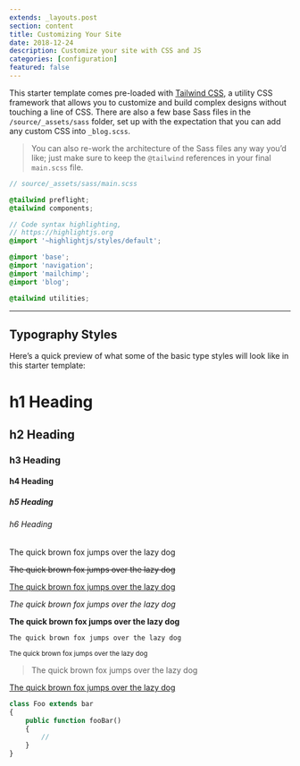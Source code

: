 ```yaml
---
extends: _layouts.post
section: content
title: Customizing Your Site
date: 2018-12-24
description: Customize your site with CSS and JS
categories: [configuration]
featured: false
---
```


This starter template comes pre-loaded with [Tailwind CSS](https://tailwindcss.com), a utility CSS framework that allows you to customize and build complex designs without touching a line of CSS. There are also a few base Sass files in the `/source/_assets/sass` folder, set up with the expectation that you can add any custom CSS into `_blog.scss`.

> You can also re-work the architecture of the Sass files any way you’d like; just make sure to keep the `@tailwind` references in your final `main.scss` file.

```scss
// source/_assets/sass/main.scss

@tailwind preflight;
@tailwind components;

// Code syntax highlighting,
// https://highlightjs.org
@import '~highlightjs/styles/default';

@import 'base';
@import 'navigation';
@import 'mailchimp';
@import 'blog';

@tailwind utilities;
```

---

## Typography Styles

Here’s a quick preview of what some of the basic type styles will look like in this starter template:

# h1 Heading
## h2 Heading
### h3 Heading
#### h4 Heading
##### h5 Heading
###### h6 Heading

The quick brown fox jumps over the lazy dog

<s>The quick brown fox jumps over the lazy dog</s>

<u>The quick brown fox jumps over the lazy dog</u>

_The quick brown fox jumps over the lazy dog_

**The quick brown fox jumps over the lazy dog**

`The quick brown fox jumps over the lazy dog`

<small>The quick brown fox jumps over the lazy dog</small>

> The quick brown fox jumps over the lazy dog

[The quick brown fox jumps over the lazy dog](#)

```php
class Foo extends bar
{
    public function fooBar()
    {
        //
    }
}
```
